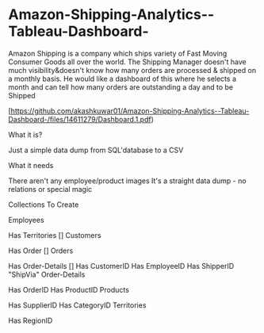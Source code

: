 # Amazon-Shipping-Analytics--Tableau-Dashboard-
Amazon Shipping is a company which ships variety of Fast Moving Consumer Goods all over the world. The Shipping Manager doesn't have much visibility&amp;doesn't know how many orders are processed &amp; shipped on a monthly basis. He would like a dashboard of this where he selects a month and can tell how many orders are outstanding a day and to be Shipped

[https://github.com/akashkuwar01/Amazon-Shipping-Analytics--Tableau-Dashboard-/files/14611279/Dashboard.1.pdf)

What it is?

Just a simple data dump from SQL'database to a CSV

What it needs

There aren't any employee/product images
It's a straight data dump - no relations or special magic

Collections To Create

Employees

Has Territories []
Customers

Has Order []
Orders

Has Order-Details []
Has CustomerID
Has EmployeeID
Has ShipperID "ShipVia"
Order-Details

Has OrderID
Has ProductID
Products

Has SupplierID
Has CategoryID
Territories

Has RegionID
